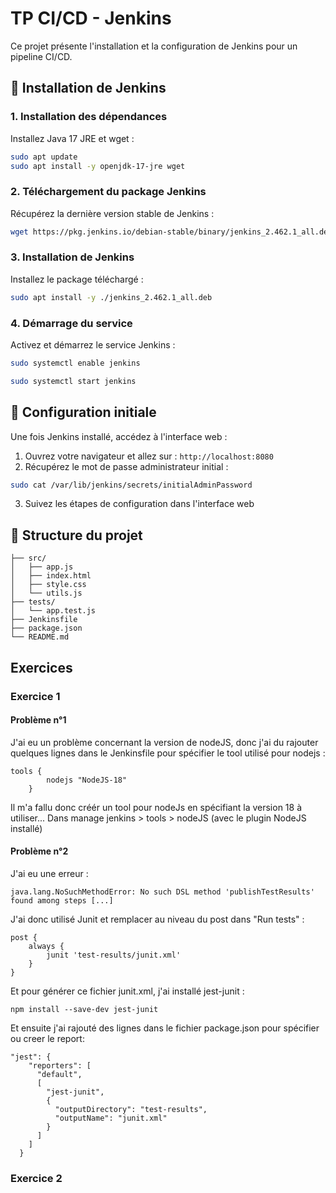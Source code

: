# TP CI/CD - Jenkins

Ce projet présente l'installation et la configuration de Jenkins pour un pipeline CI/CD.

## 🚀 Installation de Jenkins

### 1. Installation des dépendances

Installez Java 17 JRE et wget :

```bash
sudo apt update
sudo apt install -y openjdk-17-jre wget
```

### 2. Téléchargement du package Jenkins

Récupérez la dernière version stable de Jenkins :

```bash
wget https://pkg.jenkins.io/debian-stable/binary/jenkins_2.462.1_all.deb
```

### 3. Installation de Jenkins

Installez le package téléchargé :

```bash
sudo apt install -y ./jenkins_2.462.1_all.deb
```

### 4. Démarrage du service

Activez et démarrez le service Jenkins :

```bash
sudo systemctl enable jenkins

sudo systemctl start jenkins
```

## 🔧 Configuration initiale

Une fois Jenkins installé, accédez à l'interface web :

1. Ouvrez votre navigateur et allez sur : `http://localhost:8080`
2. Récupérez le mot de passe administrateur initial :

```bash
sudo cat /var/lib/jenkins/secrets/initialAdminPassword
```

3. Suivez les étapes de configuration dans l'interface web

## 📁 Structure du projet

```
├── src/
│   ├── app.js          
│   ├── index.html      
│   ├── style.css       
│   └── utils.js        
├── tests/
│   └── app.test.js     
├── Jenkinsfile         
├── package.json        
└── README.md          
```

## Exercices

### Exercice 1

#### Problème n°1
J'ai eu un problème concernant la version de nodeJS, donc j'ai du rajouter quelques lignes dans le Jenkinsfile pour spécifier le tool utilisé pour nodejs :

```
tools {
        nodejs "NodeJS-18"
    }
```

Il m'a fallu donc créér un tool pour nodeJs en spécifiant la version 18 à utiliser...
Dans manage jenkins > tools > nodeJS (avec le plugin NodeJS installé)

#### Problème n°2

J'ai eu une erreur :

```
java.lang.NoSuchMethodError: No such DSL method 'publishTestResults' found among steps [...]
```

J'ai donc utilisé Junit et remplacer au niveau du post dans "Run tests" :

```
post {
    always {
        junit 'test-results/junit.xml'
    }
}
```

Et pour générer ce fichier junit.xml, j'ai installé jest-junit :

```
npm install --save-dev jest-junit
```

Et ensuite j'ai rajouté des lignes dans le fichier package.json pour spécifier ou creer le report:

```
"jest": {
    "reporters": [
      "default",
      [
        "jest-junit",
        {
          "outputDirectory": "test-results",
          "outputName": "junit.xml"
        }
      ]
    ]
  }
```

### Exercice 2
